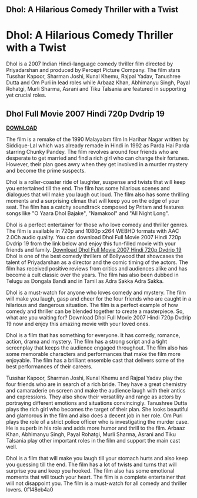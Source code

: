 ## Dhol: A Hilarious Comedy Thriller with a Twist

  
# Dhol: A Hilarious Comedy Thriller with a Twist
 
Dhol is a 2007 Indian Hindi-language comedy thriller film directed by Priyadarshan and produced by Percept Picture Company. The film stars Tusshar Kapoor, Sharman Joshi, Kunal Khemu, Rajpal Yadav, Tanushree Dutta and Om Puri in lead roles while Arbaaz Khan, Abhimanyu Singh, Payal Rohatgi, Murli Sharma, Asrani and Tiku Talsania are featured in supporting yet crucial roles.
 
## Dhol Full Movie 2007 Hindi 720p Dvdrip 19


[**DOWNLOAD**](https://www.google.com/url?q=https%3A%2F%2Fblltly.com%2F2tLssb&sa=D&sntz=1&usg=AOvVaw00On2ZLGyz62n217IVXKzE)

 
The film is a remake of the 1990 Malayalam film In Harihar Nagar written by Siddique-Lal which was already remade in Hindi in 1992 as Parda Hai Parda starring Chunky Pandey. The film revolves around four friends who are desperate to get married and find a rich girl who can change their fortunes. However, their plan goes awry when they get involved in a murder mystery and become the prime suspects.
 
Dhol is a roller-coaster ride of laughter, suspense and twists that will keep you entertained till the end. The film has some hilarious scenes and dialogues that will make you laugh out loud. The film also has some thrilling moments and a surprising climax that will keep you on the edge of your seat. The film has a catchy soundtrack composed by Pritam and features songs like "O Yaara Dhol Bajake", "Namakool" and "All Night Long".
 
Dhol is a perfect entertainer for those who love comedy and thriller genres. The film is available in 720p and 1080p x264 WEBHD formats with AAC 2.0Ch audio quality. You can download Dhol Full Movie 2007 Hindi 720p Dvdrip 19 from the link below and enjoy this fun-filled movie with your friends and family.
 [Download Dhol Full Movie 2007 Hindi 720p Dvdrip 19](https://olamovies.cloud/dhol-2007-hindi-1080p-x264-webhd-aac-2-0ch/)  
Dhol is one of the best comedy thrillers of Bollywood that showcases the talent of Priyadarshan as a director and the comic timing of the actors. The film has received positive reviews from critics and audiences alike and has become a cult classic over the years. The film has also been dubbed in Telugu as Dongala Bandi and in Tamil as Adra Sakka Adra Sakka.
 
Dhol is a must-watch for anyone who loves comedy and mystery. The film will make you laugh, gasp and cheer for the four friends who are caught in a hilarious and dangerous situation. The film is a perfect example of how comedy and thriller can be blended together to create a masterpiece. So, what are you waiting for? Download Dhol Full Movie 2007 Hindi 720p Dvdrip 19 now and enjoy this amazing movie with your loved ones.
  
Dhol is a film that has something for everyone. It has comedy, romance, action, drama and mystery. The film has a strong script and a tight screenplay that keeps the audience engaged throughout. The film also has some memorable characters and performances that make the film more enjoyable. The film has a brilliant ensemble cast that delivers some of the best performances of their careers.
 
Tusshar Kapoor, Sharman Joshi, Kunal Khemu and Rajpal Yadav play the four friends who are in search of a rich bride. They have a great chemistry and camaraderie on screen and make the audience laugh with their antics and expressions. They also show their versatility and range as actors by portraying different emotions and situations convincingly. Tanushree Dutta plays the rich girl who becomes the target of their plan. She looks beautiful and glamorous in the film and also does a decent job in her role. Om Puri plays the role of a strict police officer who is investigating the murder case. He is superb in his role and adds more humor and thrill to the film. Arbaaz Khan, Abhimanyu Singh, Payal Rohatgi, Murli Sharma, Asrani and Tiku Talsania play other important roles in the film and support the main cast well.
 
Dhol is a film that will make you laugh till your stomach hurts and also keep you guessing till the end. The film has a lot of twists and turns that will surprise you and keep you hooked. The film also has some emotional moments that will touch your heart. The film is a complete entertainer that will not disappoint you. The film is a must-watch for all comedy and thriller lovers.
 0f148eb4a0
